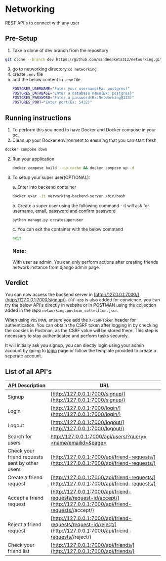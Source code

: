 # Networking
REST API's to connect with any user

## Pre-Setup
1. Take a clone of dev branch from the repository 
```bash
git clone --branch dev https://github.com/sandeepkota312/networking.git
```
3. go to networking directory ```cd networking```
4. create ```.env``` file
5. add the below content in ```.env``` file
   ```bash
   POSTGRES_USERNAME="Enter your username(Ex: postgres)"
   POSTGRES_DATABASE="Enter a database name(Ex: postgres)"
   POSTGRES_PASSWORD="Enter a password(Ex:Networking@123)"
   POSTGRES_PORT="Enter port(Ex: 5432)"
   ```

## Running instructions

1. To perform this you need to have Docker and Docker compose in your pc. 
2. Clean up your Docker environment to ensuring that you can start fresh
```bash
docker compose down
```
2. Run your application
    ```bash
    docker compose build --no-cache && docker compose up -d
    ```

3. To setup your super user(OPTIONAL):
   
   a. Enter into backend container
   ```bash
   docker exec -it networking-backend-server /bin/bash 
   ```
   b. Create a super user using the following command - it will ask for username, email, password and confirm password
   ```bash
   python manage.py createsuperuser
   ```
   c. You can exit the container with the below command
   ```bash
   exit
   ```
   ### Note:
   With user as admin, You can only perform actions after creating friends network instance from django admin page.

## Verdict

You can now access the backend server in [http://127.0.0.1:7000/](http://127.0.0.1:7000/signup/). ```DRF app``` is also added for convience. you can try the below API's directly in website or in POSTMAN using the collection added in the repo ```networking.postman_collection.json```

When using ```POSTMAN```, ensure you add the ```X-CSRFToken``` header for authentication. You can obtain the CSRF token after logging in by checking the cookies in Postman, as the CSRF value will be stored there. This step is necessary to stay authenticated and perform tasks securely.

It will initially ask you signup, you can diectly login using your admin account by going to [login](http://127.0.0.1:7000/login/) page or follow the template provided to create a seperate account.


## List of all API's

| API Description                                 | URL                                                                                      |
|-------------------------------------------------|------------------------------------------------------------------------------------------|
| Signup                                          | [http://127.0.0.1:7000/signup/](http://127.0.0.1:7000/signup/)                           |
| Login                                           | [http://127.0.0.1:7000/login/](http://127.0.0.1:7000/login/)                             |
| Logout                                          | [http://127.0.0.1:7000/logout/](http://127.0.0.1:7000/logout/)                           |
| Search for users                                | [http://127.0.0.1:7000/api/users/?query=<name/emailid>&page=<page number>](http://127.0.0.1:7000/api/users/?query=<name/emailid>) |
| Check your friend requests sent by other users | [http://127.0.0.1:7000/api/friend-requests/](http://127.0.0.1:7000/api/friend-requests/) |
| Create a friend request                        | [http://127.0.0.1:7000/api/friend-requests/](http://127.0.0.1:7000/api/friend-requests/) |
| Accept a friend request                        | [http://127.0.0.1:7000/api/friend-requests/request-id/accept/](http://127.0.0.1:7000/api/friend-requests/<request-id>/accept/) |
| Reject a friend request                        | [http://127.0.0.1:7000/api/friend-requests/request-id/reject/](http://127.0.0.1:7000/api/friend-requests/<request-id>/reject/) |
| Check your friend list                         | [http://127.0.0.1:7000/api/friends/](http://127.0.0.1:7000/api/friends/)                 |




